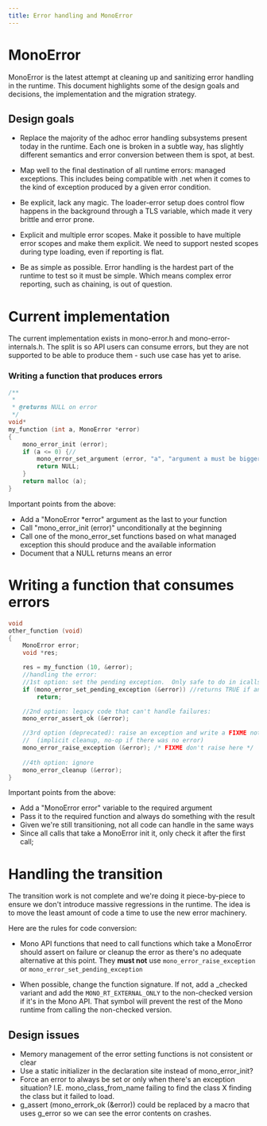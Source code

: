 ```yaml
---
title: Error handling and MonoError
---
```


MonoError
=========

MonoError is the latest attempt at cleaning up and sanitizing error handling in the runtime.
This document highlights some of the design goals and decisions, the implementation and the migration strategy.

## Design goals

- Replace the majority of the adhoc error handling subsystems present today in the runtime. Each one is broken
in a subtle way, has slightly different semantics and error conversion between them is spot, at best.

- Map well to the final destination of all runtime errors: managed exceptions. This includes being compatible
with .net when it comes to the kind of exception produced by a given error condition.

- Be explicit, lack any magic. The loader-error setup does control flow happens in the background through a TLS variable,
which made it very brittle and error prone.

- Explicit and multiple error scopes. Make it possible to have multiple error scopes and make them explicit. We need to
support nested scopes during type loading, even if reporting is flat.

- Be as simple as possible. Error handling is the hardest part of the runtime to test so it must be simple. Which means
complex error reporting, such as chaining, is out of question.

Current implementation
======================

The current implementation exists in mono-error.h and mono-error-internals.h. The split is so API users can consume errors, but they
are not supported to be able to produce them - such use case has yet to arise.

### Writing a function that produces errors

```c
/**
 *
 * @returns NULL on error
 */
void*
my_function (int a, MonoError *error)
{
    mono_error_init (error);
    if (a <= 0) {//
        mono_error_set_argument (error, "a", "argument a must be bigger than zero, it was %d", a);
        return NULL;
    }
    return malloc (a);
}
```

Important points from the above:

- Add a "MonoError *error" argument as the last to your function
- Call "mono_error_init (error)" unconditionally at the beginning
- Call one of the mono_error_set functions based on what managed exception this should produce and the available information
- Document that a NULL returns means an error

Writing a function that consumes errors
=======================================

```c
void
other_function (void)
{
    MonoError error;
    void *res;

    res = my_function (10, &error);
    //handling the error:
    //1st option: set the pending exception.  Only safe to do in icalls
    if (mono_error_set_pending_exception (&error)) //returns TRUE if an exception was set
        return;

    //2nd option: legacy code that can't handle failures:
    mono_error_assert_ok (&error);

    //3rd option (deprecated): raise an exception and write a FIXME note
    //  (implicit cleanup, no-op if there was no error)
    mono_error_raise_exception (&error); /* FIXME don't raise here */
    
    //4th option: ignore
    mono_error_cleanup (&error);
}
```

Important points from the above:

- Add a "MonoError error" variable to the required argument
- Pass it to the required function and always do something with the result
- Given we're still transitioning, not all code can handle in the same ways
- Since all calls that take a MonoError init it, only check it after the first call;


Handling the transition
=======================

The transition work is not complete and we're doing it piece-by-piece to ensure we
don't introduce massive regressions in the runtime. The idea is to move the least
amount of code a time to use the new error machinery.

Here are the rules for code conversion:

- Mono API functions that need to call functions which take a MonoError should
assert on failure or cleanup the error as there's no adequate alternative at this point.  They **must not** use `mono_error_raise_exception` or `mono_error_set_pending_exception`

- When possible, change the function signature. If not, add a _checked variant and add the `MONO_RT_EXTERNAL_ONLY` to
the non-checked version if it's in the Mono API.  That symbol will prevent the rest of the Mono runtime from calling the non-checked version.

## Design issues

- Memory management of the error setting functions is not consistent or clear
- Use a static initializer in the declaration site instead of mono_error_init?
- Force an error to always be set or only when there's an exception situation? I.E. mono_class_from_name failing to find the class X finding the class but it failed to load.
- g_assert (mono_errork_ok (&error)) could be replaced by a macro that uses g_error so we can see the error contents on crashes.
